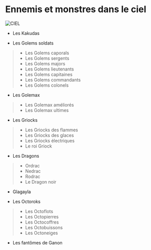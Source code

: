# Ennemis et monstres dans le ciel

![CIEL](https://github.com/emmamichel19/RecueilEnnemisTOTK/assets/144808143/8ffb1ff2-705b-4d2e-aec7-568aace9d1c1)


* Les Kakudas


* Les Golems soldats
>* Les Golems caporals
>* Les Golems sergents
>* Les Golems majors
>* Les Golems lieutenants
>* Les Golems capitaines
>* Les Golems commandants
>* Les Golems colonels


* Les Golemax
>* Les Golemax améliorés
>* Les Golemax ultimes


* Les Griocks
>* Les Griocks des flammes
>* Les Griocks des glaces
>* Les Griocks électriques
>* Le roi Griock


* Les Dragons
>* Ordrac
>* Nedrac
>* Rodrac
>* Le Dragon noir


* Glagayla


* Les Octoroks
>* Les Octoflots
>* Les Octopierres
>* Les Octocoffres
>* Les Octobuissons
>* Les Octoneiges


* Les fantômes de Ganon

